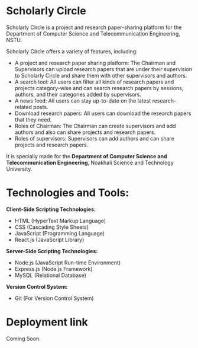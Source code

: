 # Scholarly Circle

Scholarly Circle is a project and research paper-sharing platform for the Department of Computer Science and Telecommunication Engineering, NSTU.

Scholarly Circle offers a variety of features, including:

<ul>
  <li>A project and research paper sharing platform: The Chairman and Supervisors can upload research papers that are under their supervision to Scholarly Circle and share them with other supervisors and authors.</li>
  <li>A search tool: All users can filter all kinds of research papers and projects category-wise and can search research papers by sessions, authors, and their categories added by supervisors.</li>
  <li>A news feed: All users can stay up-to-date on the latest research-related posts.</li>
  <li>Download research papers: All users can download the research papers that they need.</li>
  <li>Roles of Chairman: The Chairman can create supervisors and add authors and also can share projects and research papers.</li>
  <li>Roles of supervisors: Supervisors can add authors and can share projects and research papers.</li>
</ul>

It is specially made for the <strong>Department of Computer Science and Telecommunication Engineering</strong>, Noakhali Science and Technology University.

# Technologies and Tools:

<strong>Client-Side Scripting Technologies:</strong>

<ul>
  <li>HTML (HyperText Markup Language)</li>
  <li>CSS (Cascading Style Sheets)</li>
  <li>JavaScript (Programming Language)</li>
  <li>React.js (JavaScript Library)</li>
</ul>

<strong>Server-Side Scripting Technologies:</strong>

<ul>
  <li>Node.js (JavaScript Run-time Environment)</li>
  <li>Express.js (Node.js Framework)</li>
  <li>MySQL (Relational Database)</li>
</ul>

<strong>Version Control System:</strong>

<ul>
  <li>Git (For Version Control System)</li>
</ul>

# Deployment link

Coming Soon.
